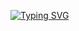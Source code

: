 
[![Typing SVG](https://readme-typing-svg.demolab.com?font=Fira+Code&pause=1000&width=435&lines=Hi+I+am+RadiationX)](https://git.io/typing-svg)

